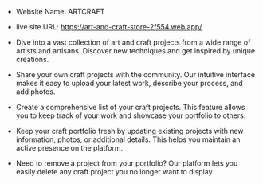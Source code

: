 -  Website Name: ARTCRAFT

-  live site URL: https://art-and-craft-store-2f554.web.app/


- Dive into a vast collection of art and craft projects from a wide range of artists and artisans. Discover new techniques and get inspired by unique creations.
-  Share your own craft projects with the community. Our intuitive interface makes it easy to upload your latest work, describe your process, and add photos.
-  Create a comprehensive list of your craft projects. This feature allows you to keep track of your work and showcase your portfolio to others.
-  Keep your craft portfolio fresh by updating existing projects with new information, photos, or additional details. This helps you maintain an active presence on the platform.
-  Need to remove a project from your portfolio? Our platform lets you easily delete any craft project you no longer want to display.

